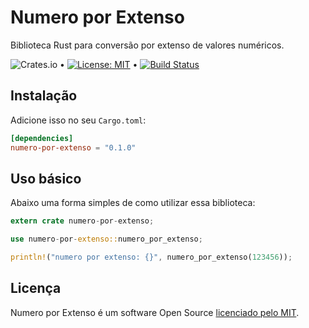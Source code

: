 # Numero por Extenso

Biblioteca Rust para conversão por extenso de valores numéricos.

![Crates.io](https://img.shields.io/crates/v/numero-por-extenso) &bull; [![License: MIT](https://img.shields.io/badge/License-MIT-yellow.svg)](https://github.com/andrelmlins/numero-por-extenso/blob/master/LICENSE) &bull; [![Build Status](https://travis-ci.com/andrelmlins/numero-por-extenso.svg?branch=master)](https://travis-ci.com/andrelmlins/numero-por-extenso)

## Instalação

Adicione isso no seu `Cargo.toml`:

```toml
[dependencies]
numero-por-extenso = "0.1.0"
```

## Uso básico

Abaixo uma forma simples de como utilizar essa biblioteca:

```rust
extern crate numero-por-extenso;

use numero-por-extenso::numero_por_extenso;

println!("numero por extenso: {}", numero_por_extenso(123456));
```

## Licença

Numero por Extenso é um software Open Source [licenciado pelo MIT](https://github.com/andrelmlins/numero-por-extenso/blob/master/LICENSE).
